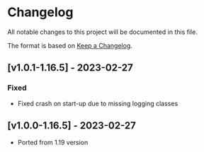 # Changelog
All notable changes to this project will be documented in this file.

The format is based on [Keep a Changelog].

## [v1.0.1-1.16.5] - 2023-02-27
### Fixed
- Fixed crash on start-up due to missing logging classes

## [v1.0.0-1.16.5] - 2023-02-27
- Ported from 1.19 version

[Keep a Changelog]: https://keepachangelog.com/en/1.0.0/
